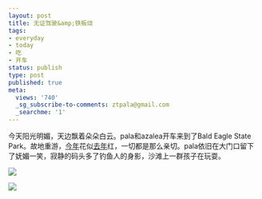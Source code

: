 ```yaml
---
layout: post
title: 无证驾驶&amp;铁板烧
tags:
- everyday
- today
- 吃
- 开车
status: publish
type: post
published: true
meta:
  views: '740'
  _sg_subscribe-to-comments: ztpala@gmail.com
  _searchme: '1'
---
```

今天阳光明媚，天边飘着朵朵白云。pala和azalea开车来到了Bald Eagle State Park。故地重游，<a href="http://picasaweb.google.com/MaZhaorong/BaldEagleStatePark" target="_blank">今年</a>花似<a href="http://picasaweb.google.com/ztpala/BaldEagle" target="_blank">去年</a>红，一切都是那么亲切。pala依旧在大门口留下了妩媚一笑，寂静的码头多了钓鱼人的身影，沙滩上一群孩子在玩耍。


![](https://dl.dropboxusercontent.com/u/308058/blogimages/2010/07/img_0908.jpg)

![](https://dl.dropboxusercontent.com/u/308058/blogimages/2010/07/img_0927.jpg)
